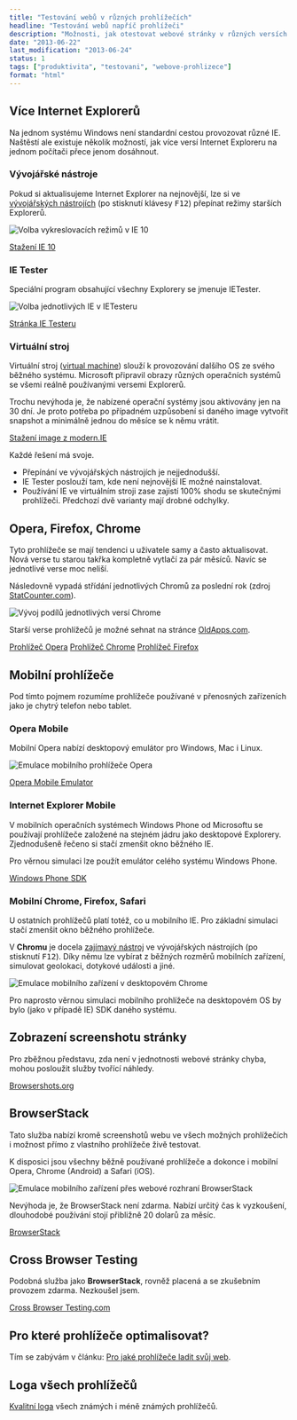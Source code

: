 ```yaml
---
title: "Testování webů v různých prohlížečích"
headline: "Testování webů napříč prohlížeči"
description: "Možnosti, jak otestovat webové stránky v různých versích různých prohlížečů. Desktopových i mobilních."
date: "2013-06-22"
last_modification: "2013-06-24"
status: 1
tags: ["produktivita", "testovani", "webove-prohlizece"]
format: "html"
---
```


<h2 id=ie>Více Internet Explorerů</h2>

<p>Na jednom systému Windows není standardní cestou provozovat různé IE. Naštěstí ale existuje několik možností, jak více versí Internet Exploreru na jednom počítači přece jenom dosáhnout.

  
  
  
  
<h3 id=vyvojarske-nastroje>Vývojářské nástroje</h3>

<p>Pokud si aktualisujeme Internet Explorer na nejnovější, lze si ve <a href='/vyvojarske-nastroje'>vývojářských nástrojích</a> (po stisknutí klávesy <kbd>F12</kbd>) přepínat režimy starších Explorerů.
  
<p><img class=border src='/files/prohlizece/ie-rezimy.png' alt='Volba vykreslovacích režimů v IE 10'>
  
  
  
  
  
  
  
  
  
  
  
<p><a class=button href='http://windows.microsoft.com/cs-cz/internet-explorer/ie-10-worldwide-languages'>Stažení IE 10</a>
  

<h3 id=ie-tester>IE Tester</h3>

<p>Speciální program obsahující všechny Explorery se jmenuje IETester.
<p><img class=border src='/files/prohlizece/ie-tester.png' alt='Volba jednotlivých IE v IETesteru'>

  
  
  
  
  
  
  
  
  
  
  
  
<p><a class=button href='http://www.my-debugbar.com/wiki/IETester/HomePage'>Stránka IE Testeru</a></p>

<h3 id=virtual>Virtuální stroj</h3>

<p>Virtuální stroj (<a href='http://cs.wikipedia.org/wiki/Virtuální_stroj'>virtual machine</a>) slouží k provozování dalšího OS ze svého běžného systému. Microsoft připravil obrazy různých operačních systémů se všemi reálně používanými versemi Explorerů.

  
<p>Trochu nevýhoda je, že nabízené operační systémy jsou aktivovány jen na 30 dní. Je proto potřeba po případném uzpůsobení si daného image vytvořit snapshot a minimálně jednou do měsíce se k němu vrátit.
    
    
<p><a class=button href='http://www.modern.ie/en-US/virtualization-tools#downloads'>Stažení image z modern.IE</a>

<p>Každé řešení má svoje.

<ul>
<li>Přepínání ve vývojářských nástrojích je nejjednodušší.
<li>IE Tester poslouží tam, kde není nejnovější IE možné nainstalovat.
<li>Používání IE ve virtuálním stroji zase zajistí 100% shodu se skutečnými prohlížeči. Předchozí dvě varianty mají drobné odchylky.
</ul>





<h2 id=opera-firefox-chrome>Opera, Firefox, Chrome</h2>
<p>Tyto prohlížeče se mají tendenci u uživatele samy a často aktualisovat. Nová verse tu starou takřka kompletně vytlačí za pár měsíců. Navíc se jednotlivé verse moc neliší.

<p>Následovně vypadá střídání jednotlivých Chromů za poslední rok (zdroj <a href='http://gs.statcounter.com/'>StatCounter.com</a>).
  
  
<p><img class=border src='/files/prohlizece/chrome-share.png' alt='Vývoj podílů jednotlivých versí Chrome'>
  
  
  
  
  
  
  
  
  
  
  
  
  
  
  
  
  
  
  
  
  
<p>Starší verse prohlížečů je možné sehnat na stránce <a href='http://www.oldapps.com/category/browsers'>OldApps.com</a>.

<p><a class=button href='http://www.opera.com/'>Prohlížeč Opera</a>
<a class=button href='http://www.google.com/intl/cs/chrome/browser/'>Prohlížeč Chrome</a>
<a class=button href='http://www.mozilla.org/cs/firefox/new/'>Prohlížeč Firefox</a>

  

<h2 id=mobily>Mobilní prohlížeče</h2>

<p>Pod tímto pojmem rozumíme prohlížeče používané v přenosných zařízeních jako je chytrý telefon nebo tablet.

  
<h3 id=opera-mobile>Opera Mobile</h3>

<p>Mobilní Opera nabízí desktopový emulátor pro Windows, Mac i Linux.
<p><img class=border src='/files/prohlizece/opera-emulator.jpg' alt='Emulace mobilního prohlížeče Opera'>

  
  
  
  
  
  
  
  
  
  
  
  
  
  
  
  
  
  
  
  
  
  
  
  
  
  
  
  
  
  
  
  
  
  
  
  <p><a class=button href='http://www.opera.com/developer/mobile-emulator'>Opera Mobile Emulator</a>

<h3 id=ie-mobile>Internet Explorer Mobile</h3>

<p>V mobilních operačních systémech Windows Phone od Microsoftu se používají prohlížeče založené na stejném jádru jako desktopové Explorery. Zjednodušeně řečeno si stačí zmenšit okno běžného IE.
  
  
<p>Pro věrnou simulaci lze použít emulátor celého systému Windows Phone.
  
  
  
<p><a class=button href='https://dev.windowsphone.com/en-us/downloadsdk'>Windows Phone SDK</a>

  
  
<h3 id=ostatni>Mobilní Chrome, Firefox, Safari</h3>

<p>U ostatních prohlížečů platí totéž, co u mobilního IE. Pro základní simulaci stačí zmenšit okno běžného prohlížeče. 
  
<p>V <b>Chromu</b> je docela <a href='https://developers.google.com/chrome-developer-tools/docs/mobile-emulation'>zajímavý nástroj</a> ve vývojářských nástrojích (po stisknutí <kbd>F12</kbd>). Díky němu lze vybírat z běžných rozměrů mobilních zařízení, simulovat geolokaci, dotykové události a jiné.

<p><img class=border src='/files/prohlizece/chrome-mobile.png' alt='Emulace mobilního zařízení v desktopovém Chrome'>

  
  
  
  
  
  
  
  
  
  
  
  
  
  
  
  
  
  
  
  
  
<p>Pro naprosto věrnou simulaci mobilního prohlížeče na desktopovém OS by bylo (jako v případě IE) SDK daného systému.
  

<h2 id=screenshoty>Zobrazení screenshotu stránky</h2>

<p>Pro zběžnou představu, zda není v jednotnosti webové stránky chyba, mohou posloužit služby tvořící náhledy.
  
<p><a class=button href='http://browsershots.org/'>Browsershots.org</a>

  
  
  
<h2 id=browserstack>BrowserStack</h2>

<p>Tato služba nabízí kromě screenshotů webu ve všech možných prohlížečích i možnost přímo z vlastního prohlížeče živě testovat.
<p>K disposici jsou všechny běžně používané prohlížeče a dokonce i mobilní Opera, Chrome (Android) a Safari (iOS).

<p><img class=border src='/files/prohlizece/browserstack.jpg' alt='Emulace mobilního zařízení přes webové rozhraní BrowserStack'>
  
  
  
  
  
  
  
  
  
  
  
  
  
  
  
  
  
  
  
  
  
<p>Nevýhoda je, že BrowserStack není zdarma. Nabízí určitý čas k vyzkoušení, dlouhodobé používání stojí přibližně 20 dolarů za měsíc.

  
<p><a class=button href='http://www.browserstack.com/start'>BrowserStack</a>
  
  


<h2 id="crossbrowsertesting">Cross Browser Testing</h2>  

<p>Podobná služba jako <b>BrowserStack</b>, rovněž placená a se zkušebním provozem zdarma. Nezkoušel jsem.</p>

<p><a href="http://crossbrowsertesting.com/" class="button">Cross Browser Testing.com</a></p>


  
<h2>Pro které prohlížeče optimalisovat?</h2>

<p>Tím se zabývám v článku: <a href="/prohlizece-optimalisace">Pro jaké prohlížeče ladit svůj web</a>.</p>



<h2 id="loga">Loga všech prohlížečů</h2>

<p><a href="https://github.com/paulirish/browser-logos">Kvalitní loga</a> všech známých i méně známých prohlížečů.</p>
